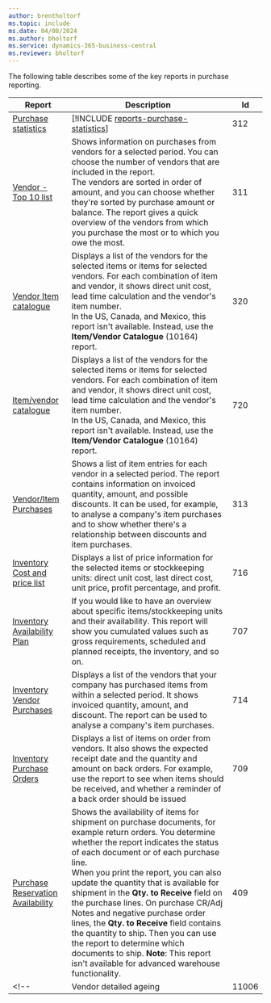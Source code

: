 ```yaml
---
author: brentholtorf
ms.topic: include
ms.date: 04/08/2024
ms.author: bholtorf
ms.service: dynamics-365-business-central
ms.reviewer: bholtorf
---
```


The following table describes some of the key reports in purchase reporting.



| Report | Description | Id | 
|---------|---------|---------|
|[Purchase statistics](https://businesscentral.dynamics.com?report=312)|[!INCLUDE [reports-purchase-statistics](reports-purchase-statistics.md)]|312|
|[Vendor - Top 10 list](https://businesscentral.dynamics.com?report=311)|Shows information on purchases from vendors for a selected period. You can choose the number of vendors that are included in the report.<br>The vendors are sorted in order of amount, and you can choose whether they're sorted by purchase amount or balance. The report gives a quick overview of the vendors from which you purchase the most or to which you owe the most.|311|
|[Vendor Item catalogue](https://businesscentral.dynamics.com?report=320)|Displays a list of the vendors for the selected items or items for selected vendors. For each combination of item and vendor, it shows direct unit cost, lead time calculation and the vendor's item number.<br>In the US, Canada, and Mexico, this report isn't available. Instead, use the **Item/Vendor Catalogue** (10164) report.|320|
|[Item/vendor catalogue](https://businesscentral.dynamics.com?report=720)|Displays a list of the vendors for the selected items or items for selected vendors. For each combination of item and vendor, it shows direct unit cost, lead time calculation and the vendor's item number.<br>In the US, Canada, and Mexico, this report isn't available. Instead, use the **Item/Vendor Catalogue** (10164) report.|720|
|[Vendor/Item Purchases](https://businesscentral.dynamics.com?report=313)|Shows a list of item entries for each vendor in a selected period. The report contains information on invoiced quantity, amount, and possible discounts. It can be used, for example, to analyse a company's item purchases and to show whether there's a relationship between discounts and item purchases.|313|
|[Inventory Cost and price list](https://businesscentral.dynamics.com?report=716)|Displays a list of price information for the selected items or stockkeeping units: direct unit cost, last direct cost, unit price, profit percentage, and profit.|716|
|[Inventory Availability Plan](https://businesscentral.dynamics.com?report=707)|If you would like to have an overview about specific items/stockkeeping units and their availability. This report will show you cumulated values such as gross requirements, scheduled and planned receipts, the inventory, and so on. |707|
|[Inventory Vendor Purchases](https://businesscentral.dynamics.com?report=714)|Displays a list of the vendors that your company has purchased items from within a selected period. It shows invoiced quantity, amount, and discount. The report can be used to analyse a company's item purchases.|714|
|[Inventory Purchase Orders](https://businesscentral.dynamics.com?report=709)|Displays a list of items on order from vendors. It also shows the expected receipt date and the quantity and amount on back orders. For example, use the report to see when items should be received, and whether a reminder of a back order should be issued|709|
|[Purchase Reservation Availability](https://businesscentral.dynamics.com?report=409)|Shows the availability of items for shipment on purchase documents, for example return orders. You determine whether the report indicates the status of each document or of each purchase line. <br>When you print the report, you can also update the quantity that is available for shipment in the **Qty. to Receive** field on the purchase lines. On purchase CR/Adj Notes and negative purchase order lines, the **Qty. to Receive** field contains the quantity to ship. Then you can use the report to determine which documents to ship. **Note**: This report isn't available for advanced warehouse functionality.|409|
<!--|[](https://businesscentral.dynamics.com?report=)Vendor detailed ageing|11006| DACH specific: A report which could be used by the team leader of your purchased department as will the accounting. Here you will have an overview about the unpaid vendor invoices including the due dates, currencies and amounts. Basis is the open vendor ledger entries.| -->

